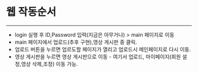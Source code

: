 # 웹 작동순서
***
+ login 실행 후 ID,Password 입력(지금은 아무거나) > main 페이지로 이동
+ main 페이지에서 업로드(추후 구현),영상 게시판 중 클릭.
+ 업로드 버튼을 누르면 업르도할 페이지가 열리고 업로드시 메인페이지로 다시 이동.
+ 영상 게시판을 누르면 영상 게시판으로 이동 - 여기서 업로드, 마이페이지(회원 설정,영상 삭제,조정) 이동 가능.